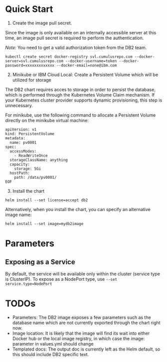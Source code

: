 # Quick Start

1. Create the image pull secret. 

Since the image is only available on an internally accessible server at this time, an image pull secret is required to perform the authentication. 

*Note:* You need to get a valid authorization token from the DB2 team. 

```kubectl create secret docker-registry svl.cumulusrepo.com --docker-server=svl.cumulusrepo.com --docker-username=token --docker-password=xxxxxxxxxxxxx --docker-email=none@ibm.com```

2. Minikube or IBM Cloud Local: Create a Persistent Volume which will be utilized for storage

The DB2 chart requires acces to storage in order to persist the database, which is performed through the Kubernetes Volume Claim mechanism. If your Kubernetes cluster provider supports dynamic provisioning, this step is unnecessary. 

For minikube, use the following command to allocate a Persistent Volume directly on the minikube virtual machine: 

```cat <<EOF | kubectl create -f -
apiVersion: v1
kind: PersistentVolume
metadata:
  name: pv0001
spec:
  accessModes:
    - ReadWriteOnce
  storageClassName: anything
  capacity:
    storage: 5Gi
  hostPath:
    path: /data/pv0001/
EOF
```

3. Install the chart

```helm install --set license=accept db2```

Alternatively, when you install the chart, you can specify an alternative image name:

`helm install --set image=mydb2image`

# Parameters

## Exposing as a Service

By default, the service will be available only within the cluster (service type is ClusterIP). To expose as a NodePort type, use `--set service.type=NodePort`



# TODOs

* Parameters: The DB2 image exposes a few parameters such as the database name which are not currently exported through the chart right now. 
* Image location: It is likely that the image will find its wait into either Docker hub or the local image registry, in which case the image: parameter in values.yml should change
* Templated docs: The output doc is currently left as the Helm default, so this should include DB2 specific text. 